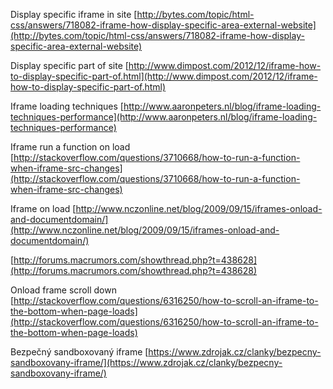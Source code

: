 
Display specific iframe in site [http://bytes.com/topic/html-css/answers/718082-iframe-how-display-specific-area-external-website](http://bytes.com/topic/html-css/answers/718082-iframe-how-display-specific-area-external-website)  
  
Display specific part of site [http://www.dimpost.com/2012/12/iframe-how-to-display-specific-part-of.html](http://www.dimpost.com/2012/12/iframe-how-to-display-specific-part-of.html)  
  
Iframe loading techniques [http://www.aaronpeters.nl/blog/iframe-loading-techniques-performance](http://www.aaronpeters.nl/blog/iframe-loading-techniques-performance)  
  
Iframe run a function on load [http://stackoverflow.com/questions/3710668/how-to-run-a-function-when-iframe-src-changes](http://stackoverflow.com/questions/3710668/how-to-run-a-function-when-iframe-src-changes)  
  
Iframe on load [http://www.nczonline.net/blog/2009/09/15/iframes-onload-and-documentdomain/](http://www.nczonline.net/blog/2009/09/15/iframes-onload-and-documentdomain/)  
  
[http://forums.macrumors.com/showthread.php?t=438628](http://forums.macrumors.com/showthread.php?t=438628)  
  
Onload frame scroll down [http://stackoverflow.com/questions/6316250/how-to-scroll-an-iframe-to-the-bottom-when-page-loads](http://stackoverflow.com/questions/6316250/how-to-scroll-an-iframe-to-the-bottom-when-page-loads)  
  
Bezpečný sandboxovaný iframe [https://www.zdrojak.cz/clanky/bezpecny-sandboxovany-iframe/](https://www.zdrojak.cz/clanky/bezpecny-sandboxovany-iframe/)